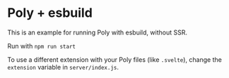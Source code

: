 # Poly + esbuild

This is an example for running Poly with esbuild, without SSR.

Run with `npm run start`

To use a different extension with your Poly files (like `.svelte`), change the
`extension` variable in `server/index.js`.
